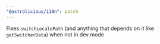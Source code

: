 ```yaml
---
"@astrolicious/i18n": patch
---
```


Fixes `switchLocalePath` (and anything that depends on it like `getSwitcherData`) when not in dev mode
